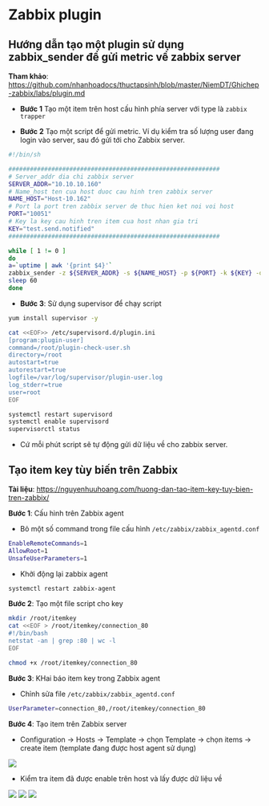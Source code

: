 # Zabbix plugin 

## Hướng dẫn tạo một plugin sử dụng zabbix_sender để gửi metric về zabbix server 

**Tham khảo**: https://github.com/nhanhoadocs/thuctapsinh/blob/master/NiemDT/Ghichep-zabbix/labs/plugin.md

* **Bước 1** Tạo một item trên host cấu hình phía server với type là `zabbix trapper`

* **Bước 2** Tạo một script để gửi metric. Ví dụ kiểm tra số lượng user đang login vào server, sau đó gửi tới cho Zabbix server.

```sh
#!/bin/sh

###########################################################
# Server_addr dia chi zabbix server
SERVER_ADDR="10.10.10.160"
# Name_host ten cua host duoc cau hinh tren zabbix server
NAME_HOST="Host-10.162"
# Port la port tren zabbix server de thuc hien ket noi voi host
PORT="10051"
# Key la key cau hinh tren item cua host nhan gia tri 
KEY="test.send.notified"
###########################################################

while [ 1 != 0 ]
do
a=`uptime | awk '{print $4}'`
zabbix_sender -z ${SERVER_ADDR} -s ${NAME_HOST} -p ${PORT} -k ${KEY} -o $a > /dev/null 2>&1
sleep 60
done
```

* **Bước 3**: Sử dụng supervisor để chạy script

```sh
yum install supervisor -y 

cat <<EOF>> /etc/supervisord.d/plugin.ini
[program:plugin-user]
command=/root/plugin-check-user.sh
directory=/root
autostart=true
autorestart=true
logfile=/var/log/supervisor/plugin-user.log
log_stderr=true
user=root
EOF

systemctl restart supervisord
systemctl enable supervisord
supervisorctl status
```

* Cứ mỗi phút script sẽ tự động gửi dữ liệu về cho zabbix server.


## Tạo item key tùy biến trên Zabbix

**Tài liệu**: https://nguyenhuuhoang.com/huong-dan-tao-item-key-tuy-bien-tren-zabbix/

**Bước 1**: Cấu hình trên Zabbix agent

* Bỏ một số command trong file cấu hình `/etc/zabbix/zabbix_agentd.conf`

```sh
EnableRemoteCommands=1
AllowRoot=1
UnsafeUserParameters=1
```

* Khởi động lại zabbix agent

```sh
systemctl restart zabbix-agent
```

**Bước 2**: Tạo một file script cho key

```sh
mkdir /root/itemkey
cat <<EOF > /root/itemkey/connection_80
#!/bin/bash
netstat -an | grep :80 | wc -l
EOF

chmod +x /root/itemkey/connection_80
```

**Bước 3**: KHai báo item key trong Zabbix agent

* Chỉnh sửa file `/etc/zabbix/zabbix_agentd.conf`

```sh
UserParameter=connection_80,/root/itemkey/connection_80
```

**Bước 4**: Tạo item trên Zabbix server 

* Configuration -> Hosts -> Template -> chọn Template -> chọn items -> create item (template đang được host agent sử dụng)

<img src="../img/121.png">

* Kiểm tra item đã được enable trên host và lấy được dữ liệu về

<img src="../img/122.png">

<img src="../img/123.png">

<img src="../img/124.png">


